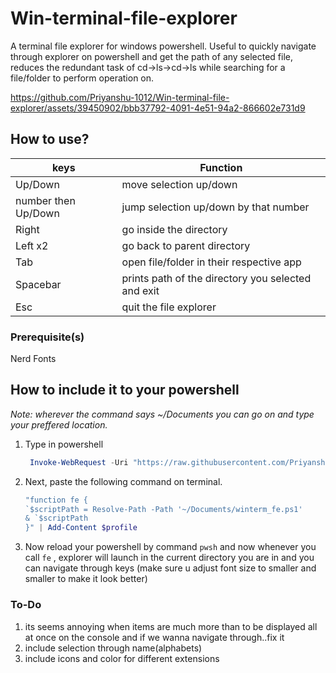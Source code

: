 # Win-terminal-file-explorer
A terminal file explorer for windows powershell. 
Useful to quickly navigate through explorer on powershell and get the path of any selected file, reduces the redundant task of
cd->ls->cd->ls while searching for a file/folder to perform operation on.





https://github.com/Priyanshu-1012/Win-terminal-file-explorer/assets/39450902/bbb37792-4091-4e51-94a2-866602e731d9






## How to use?

| keys  | Function |
| ------------- | ------------- |
| Up/Down  | move selection up/down  |
| number then Up/Down  | jump selection up/down by that number  |
| Right  | go inside the directory  |
| Left x2  | go back to parent directory |
| Tab  | open file/folder in their respective app |
| Spacebar  | prints path of the directory you selected and exit |
| Esc  | quit the file explorer  |

### Prerequisite(s)
 Nerd Fonts
 
 
## How to include it to your powershell
_Note: wherever the command says ~/Documents you can go on and type your preffered location._

1. Type in powershell
   ```powershell
    Invoke-WebRequest -Uri "https://raw.githubusercontent.com/Priyanshu-1012/Win-terminal-file-explorer/master/winterm_fe.ps1" | Select-Object -ExpandProperty Content | Out-File -FilePath ~/Documents/winterm_fe.ps1 -Encoding UTF8
   ```

2. Next, paste the following command on terminal.
    ```powershell
    "function fe {
    `$scriptPath = Resolve-Path -Path '~/Documents/winterm_fe.ps1'
    & `$scriptPath
   }" | Add-Content $profile
    ```
    
3. Now reload your powershell by command ```pwsh``` and now whenever you call ```fe``` , explorer will launch in the current directory you are in and you can navigate through keys
(make sure u adjust font size to smaller and smaller to make it look better)

### To-Do
1. its seems annoying when items are much more than to be displayed all at once on the console and if we wanna navigate through..fix it
2. include selection through name(alphabets)
3. include icons and color for different extensions
